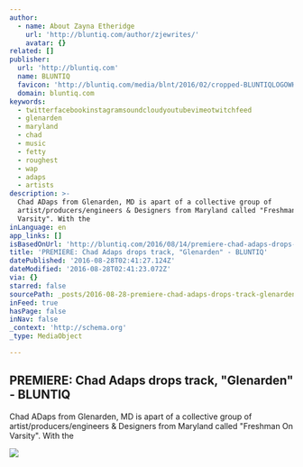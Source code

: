 ```yaml
---
author:
  - name: About Zayna Etheridge
    url: 'http://bluntiq.com/author/zjewrites/'
    avatar: {}
related: []
publisher:
  url: 'http://bluntiq.com'
  name: BLUNTIQ
  favicon: 'http://bluntiq.com/media/blnt/2016/02/cropped-BLUNTIQLOGOWHITE-1-192x192.png'
  domain: bluntiq.com
keywords:
  - twitterfacebookinstagramsoundcloudyoutubevimeotwitchfeed
  - glenarden
  - maryland
  - chad
  - music
  - fetty
  - roughest
  - wap
  - adaps
  - artists
description: >-
  Chad ADaps from Glenarden, MD is apart of a collective group of
  artist/producers/engineers & Designers from Maryland called "Freshman On
  Varsity". With the
inLanguage: en
app_links: []
isBasedOnUrl: 'http://bluntiq.com/2016/08/14/premiere-chad-adaps-drops-track-glenarden/'
title: 'PREMIERE: Chad Adaps drops track, "Glenarden" - BLUNTIQ'
datePublished: '2016-08-28T02:41:27.124Z'
dateModified: '2016-08-28T02:41:23.072Z'
via: {}
starred: false
sourcePath: _posts/2016-08-28-premiere-chad-adaps-drops-track-glenarden-bluntiq.md
inFeed: true
hasPage: false
inNav: false
_context: 'http://schema.org'
_type: MediaObject

---
```

<article style=""><h1>PREMIERE: Chad Adaps drops track, "Glenarden" - BLUNTIQ</h1><p>Chad ADaps from Glenarden, MD is apart of a collective group of artist/producers/engineers &amp; Designers from Maryland called "Freshman On Varsity". With the</p><img src="http://bluntiq.com/media/blnt/2016/08/image-6.jpeg" /></article>